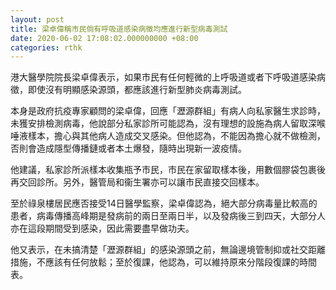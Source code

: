 ```yaml
---
layout: post
title: 梁卓偉稱市民倘有呼吸道感染病徵均應進行新型病毒測試
date: 2020-06-02 17:08:02.000000000 +08:00
categories: rthk
---
```


港大醫學院院長梁卓偉表示，如果市民有任何輕微的上呼吸道或者下呼吸道感染病徵，即使沒有明顯感染源頭，都應該進行新型肺炎病毒測試。

本身是政府抗疫專家顧問的梁卓偉，回應「瀝源群組」有病人向私家醫生求診時，未獲安排檢測病毒，他說部分私家診所可能認為，沒有理想的設施為病人留取深喉唾液樣本，擔心與其他病人造成交叉感染。但他認為，不能因為擔心就不做檢測，否則會造成隱型傳播鏈或者本土爆發，隨時出現新一波疫情。

他建議，私家診所派樣本收集瓶予市民，市民在家留取樣本後，用數個膠袋包裹後再交回診所。另外，醫管局和衞生署亦可以讓市民直接交回樣本。

至於祿泉樓居民應否接受14日醫學監察，梁卓偉認為，絕大部分病毒量比較高的患者，病毒傳播高峰期是發病前的兩日至兩日半，以及發病後三到四天，大部分人亦在這段期間受到感染，因此需要盡早做功夫。

他又表示，在未搞清楚「瀝源群組」的感染源頭之前，無論邊境管制抑或社交距離措施，不應該有任何放鬆；至於復課，他認為，可以維持原來分階段復課的時間表。
